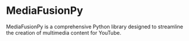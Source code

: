 # MediaFusionPy
MediaFusionPy is a comprehensive Python library designed to streamline the creation of multimedia content for YouTube.
